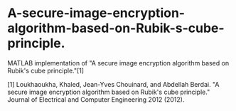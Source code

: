 # A-secure-image-encryption-algorithm-based-on-Rubik-s-cube-principle.
MATLAB implementation of "A secure image encryption algorithm based on Rubik's cube principle."[1]

[1] Loukhaoukha, Khaled, Jean-Yves Chouinard, and Abdellah Berdai. "A secure image encryption algorithm based on Rubik's cube principle." Journal of Electrical and Computer Engineering 2012 (2012).
